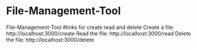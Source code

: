 # File-Management-Tool
File-Management-Tool
#links for create read and delete
Create a file: http://localhost:3000/create
Read the file: http://localhost:3000/read
Delete the file: http://localhost:3000/delete
